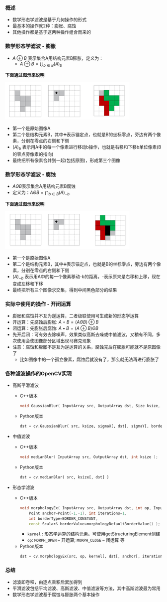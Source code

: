 ### 概述

- 数学形态学滤波是基于几何操作的形式
- 最基本的操作就2种：膨胀、腐蚀
- 其他操作都是基于这两种操作组合而来的

### 数学形态学滤波 - 膨胀

- $A \oplus B$ 表示集合A用结构元素B膨胀，定义为：
    * $A \oplus B = \bigcup_{b\in{B}}(A)_b$

**下面通过图示来说明**

<div align="left">
    <img width="400" src="./screenshot/2.4.jpg">
</div>

- 第一个是原始图像A
- 第二个是结构元素B，其中➕表示锚定点，也就是B的坐标零点，旁边有两个像素，分别在零点的右侧和下侧
- $(A)_b$ 表示用A中的每一个像素进行移动b操作，也就是右移和下移b单位像素(B的零点旁像素的指向)
- 最终把所有像素合并到一起(包括原图)，形成第三个图像

### 数学形态学滤波 - 腐蚀

- $A \Theta B$表示集合A用结构元素B腐蚀
- 定义为：$A \Theta B = \bigcap_{b\in{B}}(A)_{-b}$

**下面通过图示来说明**

<div align="left">
    <img width="400" src="./screenshot/2.5.jpg">
</div>

- 第一个是原始图像A
- 第二个是结构元素B，其中➕表示锚定点，也就是B的坐标零点，旁边有两个像素，分别在零点的右侧和下侧
- $(A)_{-b}$ 表示用A中的每一个像素移动-b的距离，-表示原来是右移和上移，现在变成左移和下移
- 最终把所有三个图像求交集，得到中间黑色部分的结果

### 实际中使用的操作 - 开闭运算

- 膨胀和腐蚀并不互为逆运算，二者级联使用可生成新的形态学运算
- 开运算：先腐蚀后膨胀: $A \circ B = (A \Theta B) \oplus B$
- 闭运算：先膨胀后腐蚀: $A \bullet B = (A \oplus B) \Theta B$
- 先开后闭：可有效去除噪声，效果类似高斯去噪或中值滤波，又稍有不同，多次使用会使图像部分区域出现马赛克现象
- 注意：腐蚀和膨胀不是互为逆运算的关系，腐蚀完后在膨胀可能就不是原图像了
    * 比如图像中的一个孤立像素，腐蚀后就没有了，那么就无法再进行膨胀了

### 各种滤波操作的OpenCV实现

- 高斯平滑滤波
    * C++版本
        ```cpp
        void GaussianBlur( InputArray src, OutputArray dst, Size ksize, double sigmaX, double sigmaY = 0, int borderType = BORDER_DEFAULT );
        ```
    * Python版本
        ```python
        dst = cv.GaussianBlur( src, ksize, sigmaX[, dst[, sigmaY[, borderType]]] )
        ```

- 中值滤波
    * C++版本
        ```cpp
        void medianBlur( InputArray src, OutputArray dst, int ksize );
        ```
    * Python版本
        ```python
        dst = cv.medianBlur( src, ksize[, dst] )
        ```

- 形态学滤波
    * C++版本
        ```cpp
        void morphologyEx( InputArray src, OutputArray dst, int op, InputArray kernel,
            Point anchor=Point(-1,-1), int iterations=1,
            int borderType=BORDER_CONSTANT,
            const Scalar& borderValue=morphologyDefaultBorderValue() );
        ```
        * `kernel` : 形态学运算的结构元素。可使用getStructuringElement创建 
        * `op`: `MORPH_OPEN` – 开运算; `MORPH_CLOSE` – 闭运算 等
    * Python版本
        ```python
        dst = cv.morphologyEx(src, op, kernel[, dst[, anchor[, iterations[, borderType[, borderValue]]]]] )
        ```

### 总结

- 滤波即卷积，由逐点乘积后累加得到
- 平滑滤波包括平均滤波、高斯滤波、中值滤波等方法，其中高斯滤波最为常用
- 数学形态学滤波基于腐蚀与膨胀两个基本操作